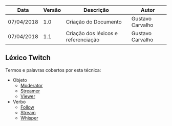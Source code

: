 |Data|Versão|Descrição|Autor|
|----|------|---------|-----|
|07/04/2018|1.0|Criação do Documento|Gustavo Carvalho|
|07/04/2018|1.1|Criação dos léxicos e referenciação|Gustavo Carvalho|

## Léxico Twitch
Termos e palavras cobertos por esta técnica:
* Objeto
  * [Moderator](https://github.com/gabrielziegler3/Requisitos-2018-1/wiki/L%C3%A9xico-Moderator)
  * [Streamer](https://github.com/gabrielziegler3/Requisitos-2018-1/wiki/L%C3%A9xico-Streamer)
  * [Viewer](https://github.com/gabrielziegler3/Requisitos-2018-1/wiki/Viewer)
* Verbo 
  * [Follow](https://github.com/gabrielziegler3/Requisitos-2018-1/wiki/Follow)
  * [Stream](https://github.com/gabrielziegler3/Requisitos-2018-1/wiki/Stream)
  * [Whisper](https://github.com/gabrielziegler3/Requisitos-2018-1/wiki/Whisper)
